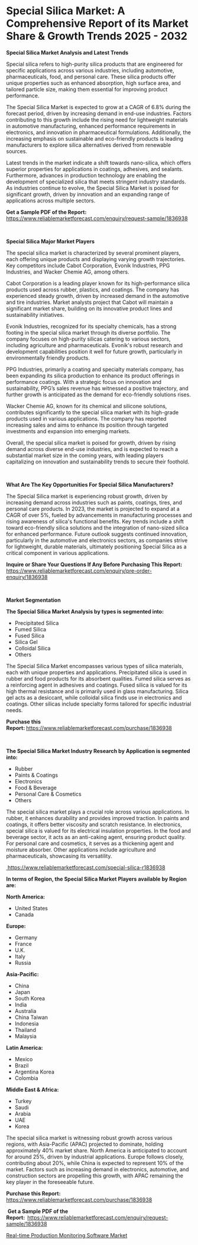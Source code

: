 <p><h1>Special Silica Market: A Comprehensive Report of its Market Share & Growth Trends 2025 - 2032</h1></p><p><strong>Special Silica Market Analysis and Latest Trends</strong></p>
<p><p>Special silica refers to high-purity silica products that are engineered for specific applications across various industries, including automotive, pharmaceuticals, food, and personal care. These silica products offer unique properties such as enhanced absorption, high surface area, and tailored particle size, making them essential for improving product performance.</p><p>The Special Silica Market is expected to grow at a CAGR of 6.8% during the forecast period, driven by increasing demand in end-use industries. Factors contributing to this growth include the rising need for lightweight materials in automotive manufacturing, enhanced performance requirements in electronics, and innovation in pharmaceutical formulations. Additionally, the increasing emphasis on sustainable and eco-friendly products is leading manufacturers to explore silica alternatives derived from renewable sources.</p><p>Latest trends in the market indicate a shift towards nano-silica, which offers superior properties for applications in coatings, adhesives, and sealants. Furthermore, advances in production technology are enabling the development of specialized silica that meets stringent industry standards. As industries continue to evolve, the Special Silica Market is poised for significant growth, driven by innovation and an expanding range of applications across multiple sectors.</p></p>
<p><strong>Get a Sample PDF of the Report:&nbsp;</strong> <a href="https://www.reliablemarketforecast.com/enquiry/request-sample/1836938?utm_campaign=2472&utm_medium=2&utm_source=Github&utm_content=ia&utm_term=26032025&utm_id=special-silica">https://www.reliablemarketforecast.com/enquiry/request-sample/1836938</a></p>
<p>&nbsp;</p>
<p><strong>Special Silica Major Market Players</strong></p>
<p><p>The special silica market is characterized by several prominent players, each offering unique products and displaying varying growth trajectories. Key competitors include Cabot Corporation, Evonik Industries, PPG Industries, and Wacker Chemie AG, among others. </p><p>Cabot Corporation is a leading player known for its high-performance silica products used across rubber, plastics, and coatings. The company has experienced steady growth, driven by increased demand in the automotive and tire industries. Market analysts project that Cabot will maintain a significant market share, building on its innovative product lines and sustainability initiatives.</p><p>Evonik Industries, recognized for its specialty chemicals, has a strong footing in the special silica market through its diverse portfolio. The company focuses on high-purity silicas catering to various sectors, including agriculture and pharmaceuticals. Evonik's robust research and development capabilities position it well for future growth, particularly in environmentally friendly products.</p><p>PPG Industries, primarily a coating and specialty materials company, has been expanding its silica production to enhance its product offerings in performance coatings. With a strategic focus on innovation and sustainability, PPG’s sales revenue has witnessed a positive trajectory, and further growth is anticipated as the demand for eco-friendly solutions rises.</p><p>Wacker Chemie AG, known for its chemical and silicone solutions, contributes significantly to the special silica market with its high-grade products used in various applications. The company has reported increasing sales and aims to enhance its position through targeted investments and expansion into emerging markets.</p><p>Overall, the special silica market is poised for growth, driven by rising demand across diverse end-use industries, and is expected to reach a substantial market size in the coming years, with leading players capitalizing on innovation and sustainability trends to secure their foothold.</p></p>
<p>&nbsp;</p>
<p><strong>What Are The Key Opportunities For Special Silica Manufacturers?</strong></p>
<p><p>The Special Silica market is experiencing robust growth, driven by increasing demand across industries such as paints, coatings, tires, and personal care products. In 2023, the market is projected to expand at a CAGR of over 5%, fueled by advancements in manufacturing processes and rising awareness of silica's functional benefits. Key trends include a shift toward eco-friendly silica solutions and the integration of nano-sized silica for enhanced performance. Future outlook suggests continued innovation, particularly in the automotive and electronics sectors, as companies strive for lightweight, durable materials, ultimately positioning Special Silica as a critical component in various applications.</p></p>
<p><strong>Inquire or Share Your Questions If Any Before Purchasing This Report:</strong> <a href="https://www.reliablemarketforecast.com/enquiry/pre-order-enquiry/1836938?utm_campaign=2472&utm_medium=2&utm_source=Github&utm_content=ia&utm_term=26032025&utm_id=special-silica">https://www.reliablemarketforecast.com/enquiry/pre-order-enquiry/1836938</a></p>
<p>&nbsp;</p>
<p><strong>Market Segmentation</strong></p>
<p><strong>The Special Silica Market Analysis by types is segmented into:</strong></p>
<p><ul><li>Precipitated Silica</li><li>Fumed Silica</li><li>Fused Silica</li><li>Silica Gel</li><li>Colloidal Silica</li><li>Others</li></ul></p>
<p><p>The Special Silica Market encompasses various types of silica materials, each with unique properties and applications. Precipitated silica is used in rubber and food products for its absorbent qualities. Fumed silica serves as a reinforcing agent in adhesives and coatings. Fused silica is valued for its high thermal resistance and is primarily used in glass manufacturing. Silica gel acts as a desiccant, while colloidal silica finds use in electronics and coatings. Other silicas include specialty forms tailored for specific industrial needs.</p></p>
<p><strong>Purchase this Report:&nbsp;</strong><a href="https://www.reliablemarketforecast.com/purchase/1836938?utm_campaign=2472&utm_medium=2&utm_source=Github&utm_content=ia&utm_term=26032025&utm_id=special-silica">https://www.reliablemarketforecast.com/purchase/1836938</a></p>
<p>&nbsp;</p>
<p><strong>The Special Silica Market Industry Research by Application is segmented into:</strong></p>
<p><ul><li>Rubber</li><li>Paints & Coatings</li><li>Electronics</li><li>Food & Beverage</li><li>Personal Care & Cosmetics</li><li>Others</li></ul></p>
<p><p>The special silica market plays a crucial role across various applications. In rubber, it enhances durability and provides improved traction. In paints and coatings, it offers better viscosity and scratch resistance. In electronics, special silica is valued for its electrical insulation properties. In the food and beverage sector, it acts as an anti-caking agent, ensuring product quality. For personal care and cosmetics, it serves as a thickening agent and moisture absorber. Other applications include agriculture and pharmaceuticals, showcasing its versatility.</p></p>
<p><a href="https://www.reliablemarketforecast.com/special-silica-r1836938?utm_campaign=2472&utm_medium=2&utm_source=Github&utm_content=ia&utm_term=26032025&utm_id=special-silica">&nbsp;https://www.reliablemarketforecast.com/special-silica-r1836938</a></p>
<p><strong>In terms of Region, the Special Silica Market Players available by Region are:</strong></p>
<p>
    <p> <strong> North America: </strong>
        <ul>
            <li>United States</li>
            <li>Canada</li>
        </ul>
        </p> 
    <p> <strong> Europe: </strong>
        <ul>
            <li>Germany</li>
            <li>France</li>
            <li>U.K.</li>
            <li>Italy</li>
            <li>Russia</li>
        </ul>
        </p> 
    <p> <strong> Asia-Pacific: </strong>
        <ul>
            <li>China</li>
            <li>Japan</li>
            <li>South Korea</li>
            <li>India</li>
            <li>Australia</li>
            <li>China Taiwan</li>
            <li>Indonesia</li>
            <li>Thailand</li>
            <li>Malaysia</li>
        </ul>
        </p> 
    <p> <strong> Latin America: </strong>
        <ul>
            <li>Mexico</li>
            <li>Brazil</li>
            <li>Argentina Korea</li>
            <li>Colombia</li>
        </ul>
        </p> 
    <p> <strong> Middle East & Africa: </strong>
        <ul>
            <li>Turkey</li>
            <li>Saudi</li>
            <li>Arabia</li>
            <li>UAE</li>
            <li>Korea</li>
        </ul>
    </p>
    </p>
<p><p>The special silica market is witnessing robust growth across various regions, with Asia-Pacific (APAC) projected to dominate, holding approximately 40% market share. North America is anticipated to account for around 25%, driven by industrial applications. Europe follows closely, contributing about 20%, while China is expected to represent 10% of the market. Factors such as increasing demand in electronics, automotive, and construction sectors are propelling this growth, with APAC remaining the key player in the foreseeable future.</p></p>
<p><strong>Purchase this Report: </strong><a href="https://www.reliablemarketforecast.com/purchase/1836938?utm_campaign=2472&utm_medium=2&utm_source=Github&utm_content=ia&utm_term=26032025&utm_id=special-silica">https://www.reliablemarketforecast.com/purchase/1836938</a></p>
<p>&nbsp;<strong>Get a Sample PDF of the Report:&nbsp;&nbsp;</strong><a href="https://www.reliablemarketforecast.com/enquiry/request-sample/1836938?utm_campaign=2472&utm_medium=2&utm_source=Github&utm_content=ia&utm_term=26032025&utm_id=special-silica">https://www.reliablemarketforecast.com/enquiry/request-sample/1836938</a></p>
<p><strong></strong></p>
<p><p><a href="https://github.com/rogetspate12/Market-Research-Report-List-1/blob/main/real-time-production-monitoring-software-market.md?utm_campaign=2472&utm_medium=2&utm_source=Github&utm_content=ia&utm_term=26032025&utm_id=special-silica">Real-time Production Monitoring Software Market</a></p></p>